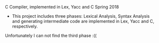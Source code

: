 C Compiler, implemented in Lex, Yacc and C                                                                         Spring 2018
-	This project includes three phases: Lexical Analysis, Syntax Analysis and generating intermediate code are implemented in Lex, Yacc and C, respectively.

Unfortunately I can not find the third phase :((